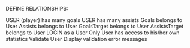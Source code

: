 DEFINE RELATIONSHIPS:

USER (player) has many goals
USER has many assists
Goals belongs to User
Assists belongs to User
GoalsTarget belongs to User
AssistsTarget belongs to User
LOGIN as a User
Only User has access to his/her own statistics
Validate User
Display validation error messages
